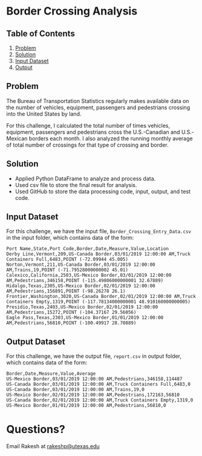 # Border Crossing Analysis

## Table of Contents
1. [Problem](README.md#problem)
1. [Solution](README.md#solution)
1. [Input Dataset](README.md#input-dataset)
1. [Output](README.md#output-dataset)

## Problem
The Bureau of Transportation Statistics regularly makes available data on the number of vehicles, equipment, passengers and pedestrians crossing into the United States by land.

For this challenge, I calculated the total number of times vehicles, equipment, passengers and pedestrians cross the U.S.-Canadian and U.S.-Mexican borders each month. I also analyzed the running monthly average of total number of crossings for that type of crossing and border.

## Solution
* Applied Python DataFrame to analyze and process data.
* Used csv file to store the final result for analysis.
* Used GitHub to store the data processing code, input, output, and test code.

## Input Dataset

For this challenge, we have the input file, `Border_Crossing_Entry_Data.csv` in the input folder, which contains data of the form:

```
Port Name,State,Port Code,Border,Date,Measure,Value,Location
Derby Line,Vermont,209,US-Canada Border,03/01/2019 12:00:00 AM,Truck Containers Full,6483,POINT (-72.09944 45.005)
Norton,Vermont,211,US-Canada Border,03/01/2019 12:00:00 AM,Trains,19,POINT (-71.79528000000002 45.01)
Calexico,California,2503,US-Mexico Border,03/01/2019 12:00:00 AM,Pedestrians,346158,POINT (-115.49806000000001 32.67889)
Hidalgo,Texas,2305,US-Mexico Border,02/01/2019 12:00:00 AM,Pedestrians,156891,POINT (-98.26278 26.1)
Frontier,Washington,3020,US-Canada Border,02/01/2019 12:00:00 AM,Truck Containers Empty,1319,POINT (-117.78134000000001 48.910160000000005)
Presidio,Texas,2403,US-Mexico Border,02/01/2019 12:00:00 AM,Pedestrians,15272,POINT (-104.37167 29.56056)
Eagle Pass,Texas,2303,US-Mexico Border,01/01/2019 12:00:00 AM,Pedestrians,56810,POINT (-100.49917 28.70889)
```
## Output Dataset

For this challenge, we have the output file, `report.csv` in output folder, which contains data of the form:

```
Border,Date,Measure,Value,Average
US-Mexico Border,03/01/2019 12:00:00 AM,Pedestrians,346158,114487
US-Canada Border,03/01/2019 12:00:00 AM,Truck Containers Full,6483,0
US-Canada Border,03/01/2019 12:00:00 AM,Trains,19,0
US-Mexico Border,02/01/2019 12:00:00 AM,Pedestrians,172163,56810
US-Canada Border,02/01/2019 12:00:00 AM,Truck Containers Empty,1319,0
US-Mexico Border,01/01/2019 12:00:00 AM,Pedestrians,56810,0
```

# Questions?
Email Rakesh at rakeshp@utexas.edu

